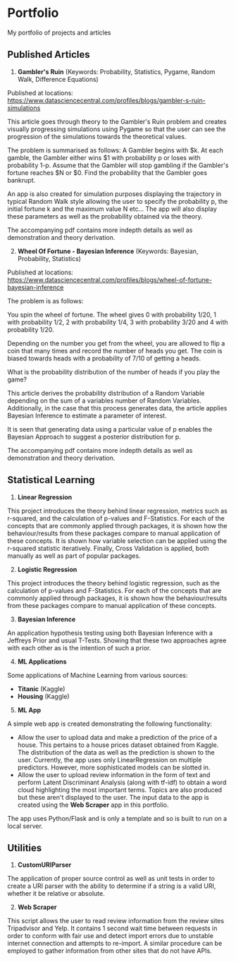 # Portfolio
My portfolio of projects and articles

## Published Articles
1. **Gambler's Ruin** (Keywords: Probability, Statistics, Pygame, Random Walk, Difference Equations)

  Published at locations: https://www.datasciencecentral.com/profiles/blogs/gambler-s-ruin-simulations

  This article goes through theory to the Gambler's Ruin problem and creates visually progressing simulations using Pygame so that the user can see the progression of the simulations towards the theoretical values.

  The problem is summarised as follows: A Gambler begins with $k. At each gamble, the Gambler either wins $1 with probability p or loses with probability 1-p. Assume that the Gambler will stop gambling if the Gambler's fortune reaches $N or $0. Find the probability that the Gambler goes bankrupt.

  An app is also created for simulation purposes displaying the trajectory in typical Random Walk style allowing the user to specify the probability p, the initial fortune k and the maximum value N etc... The app will also display these parameters as well as the probability obtained via the theory.

  The accompanying pdf contains more indepth details as well as demonstration and theory derivation.
  
2. **Wheel Of Fortune - Bayesian Inference** (Keywords: Bayesian, Probability, Statistics)

  Published at locations: https://www.datasciencecentral.com/profiles/blogs/wheel-of-fortune-bayesian-inference

  The problem is as follows:
  
  You spin the wheel of fortune. The wheel gives 0 with probability 1/20, 1 with probability 1/2, 2 with probability 1/4, 3 with probability 3/20 and 4 with probability 1/20.

Depending on the number you get from the wheel, you are allowed to flip a coin that many times and record the number of heads you get. The coin is biased towards heads with a probability of 7/10 of getting a heads.

What is the probability distribution of the number of heads if you play the game?

  This article derives the probability distribution of a Random Variable depending on the sum of a variables number of Random Variables. Additionally, in the case that this process generates data, the article applies Bayesian Inference to estimate a parameter of interest.
  
  It is seen that generating data using a particular value of p enables the Bayesian Approach to suggest a posterior distribution for p.

  The accompanying pdf contains more indepth details as well as demonstration and theory derivation.

## Statistical Learning
1. **Linear Regression**

  This project introduces the theory behind linear regression, metrics such as r-squared, and the calculation of p-values and F-Statistics. For each of the concepts that are commonly applied through packages, it is shown how the behaviour/results from these packages compare to manual application of these concepts. It is shown how variable selection can be applied using the r-squared statistic iteratively. Finally, Cross Validation is applied, both manually as well as part of popular packages.

2. **Logistic Regression**

  This project introduces the theory behind logistic regression, such as the calculation of p-values and F-Statistics. For each of the concepts that are commonly applied through packages, it is shown how the behaviour/results from these packages compare to manual application of these concepts.

3. **Bayesian Inference**

  An application hypothesis testing using both Bayesian Inference with a Jeffreys Prior and usual T-Tests. Showing that these two approaches agree with each other as is the intention of such a prior.

4. **ML Applications**

  Some applications of Machine Learning from various sources:
  - **Titanic** (Kaggle)
  - **Housing** (Kaggle)
  
5. **ML App**

  A simple web app is created demonstrating the following functionality:
  - Allow the user to upload data and make a prediction of the price of a house. This pertains to a house prices dataset obtained from Kaggle.  The distribution of the data as well as the prediction is shown to the user. Currently, the app uses only LinearRegression on multiple predictors. However, more sophisticated models can be slotted in.
  - Allow the user to upload review information in the form of text and perform Latent Discriminant Analysis (along with tf-idf) to obtain a word cloud highlighting the most important terms. Topics are also produced but these aren't displayed to the user. The input data to the app is created using the **Web Scraper** app in this portfolio.

  The app uses Python/Flask and is only a template and so is built to run on a local server.

## Utilities
1. **CustomURIParser**

  The application of proper source control as well as unit tests in order to create a URI parser with the ability to determine if a string is a valid URI, whether it be relative or absolute.

2. **Web Scraper**

  This script allows the user to read review information from the review sites Tripadvisor and Yelp. It contains 1 second wait time between requests in order to conform with fair use and detect import errors due to unstable internet connection and attempts to re-import. A similar procedure can be employed to gather information from other sites that do not have APIs.

